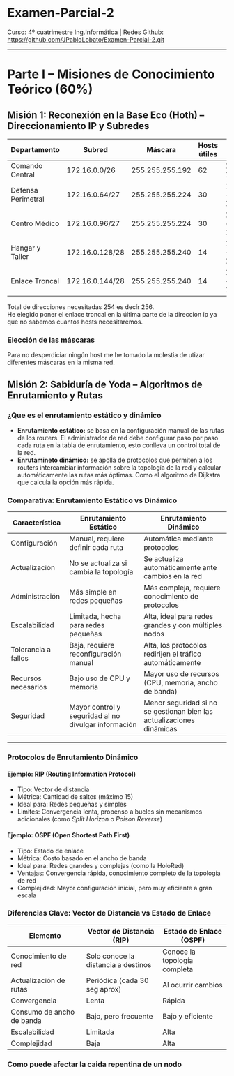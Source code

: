 # Examen-Parcial-2
Curso: 4º cuatrimestre Ing.Informática | Redes
Github: https://github.com/JPabloLobato/Examen-Parcial-2.git

---

# Parte I – Misiones de Conocimiento Teórico (60%)
## Misión 1: Reconexión en la Base Eco (Hoth) – Direccionamiento IP y Subredes

| Departamento            | Subred              | Máscara           | Hosts útiles | Rango de hosts               | Broadcast         |
|------------------------|---------------------|-------------------|--------------|------------------------------|-------------------|
| Comando Central     | 172.16.0.0/26        | 255.255.255.192   | 62           | 172.16.0.1 - 172.16.0.62     | 172.16.0.63       |
| Defensa Perimetral | 172.16.0.64/27       | 255.255.255.224   | 30           | 172.16.0.65 - 172.16.0.94    | 172.16.0.95       |
| Centro Médico       | 172.16.0.96/27       | 255.255.255.224   | 30           | 172.16.0.97 - 172.16.0.126   | 172.16.0.127      |
| Hangar y Taller     | 172.16.0.128/28      | 255.255.255.240   | 14           | 172.16.0.129 - 172.16.0.142  | 172.16.0.143      |
| Enlace Troncal      | 172.16.0.144/28      | 255.255.255.240   | 14           | 172.16.0.145 - 172.16.0.158  | 172.16.0.159      |

Total de direcciones necesitadas 254 es decír 256.  
He elegido poner el enlace troncal en la última parte de la direccion ip ya que no sabemos cuantos hosts necesitaremos. 

### Elección de las máscaras
Para no desperdiciar ningún host me he tomado la molestia de utizar diferentes máscaras en la misma red.

## Misión 2: Sabiduría de Yoda – Algoritmos de Enrutamiento y Rutas

### ¿Que es el enrutamiento estático y dinámico
- **Enrutamiento estático:** se basa en la configuración manual de las rutas de los routers. El administrador de red debe configurar paso por paso cada ruta en la tabla de enrutamiento, esto conlleva un control total de la red.
- **Enrutamineto dinámico:** se apolla de protocolos que permiten a los routers intercambiar información sobre la topología de la red y calcular automáticamente las rutas más óptimas.  Como el algoritmo de Dijkstra que calcula la opción más rápida.

### Comparativa: Enrutamiento Estático vs Dinámico 

| Característica                | Enrutamiento Estático                                         | Enrutamiento Dinámico                                                  |
|------------------------------|----------------------------------------------------------------|-------------------------------------------------------------------------|
| Configuración             | Manual, requiere definir cada ruta                            | Automática mediante protocolos                                         |
| Actualización             | No se actualiza si cambia la topología                        | Se actualiza automáticamente ante cambios en la red                    |
| Administración            | Más simple en redes pequeñas                                  | Más compleja, requiere conocimiento de protocolos                      |
| Escalabilidad             | Limitada, hecha para redes pequeñas                          | Alta, ideal para redes grandes y con múltiples nodos                   |
| Tolerancia a fallos       | Baja, requiere reconfiguración manual                         | Alta, los protocolos redirijen el tráfico automáticamente            |
| Recursos necesarios       | Bajo uso de CPU y memoria                                     | Mayor uso de recursos (CPU, memoria, ancho de banda)                   |
| Seguridad                | Mayor control y seguridad al no divulgar información          | Menor seguridad si no se gestionan bien las actualizaciones dinámicas  |


---

### Protocolos de Enrutamiento Dinámico

#### Ejemplo: **RIP (Routing Information Protocol)**  
- Tipo: Vector de distancia  
- Métrica: Cantidad de saltos (máximo 15)  
- Ideal para: Redes pequeñas y simples  
- Limites: Convergencia lenta, propenso a bucles sin mecanismos adicionales (como *Split Horizon* o *Poison Reverse*)

#### Ejemplo: **OSPF (Open Shortest Path First)**  
- Tipo: Estado de enlace  
- Métrica: Costo basado en el ancho de banda  
- Ideal para: Redes grandes y complejas (como la HoloRed)  
- Ventajas: Convergencia rápida, conocimiento completo de la topología de red  
- Complejidad: Mayor configuración inicial, pero muy eficiente a gran escala

### Diferencias Clave: Vector de Distancia vs Estado de Enlace

| Elemento                      | Vector de Distancia (RIP)                 | Estado de Enlace (OSPF)                      |
|------------------------------|-------------------------------------------|----------------------------------------------|
| Conocimiento de red          | Solo conoce la distancia a destinos       | Conoce la topología completa                 |
| Actualización de rutas       | Periódica (cada 30 seg aprox)             | Al ocurrir cambios                           |
| Convergencia                 | Lenta                                     | Rápida                                       |
| Consumo de ancho de banda    | Bajo, pero frecuente                      | Bajo y eficiente                             |
| Escalabilidad                | Limitada                                  | Alta                                         |
| Complejidad                  | Baja                                      | Alta                                         |

### Como puede afectar la caida repentina de un nodo

